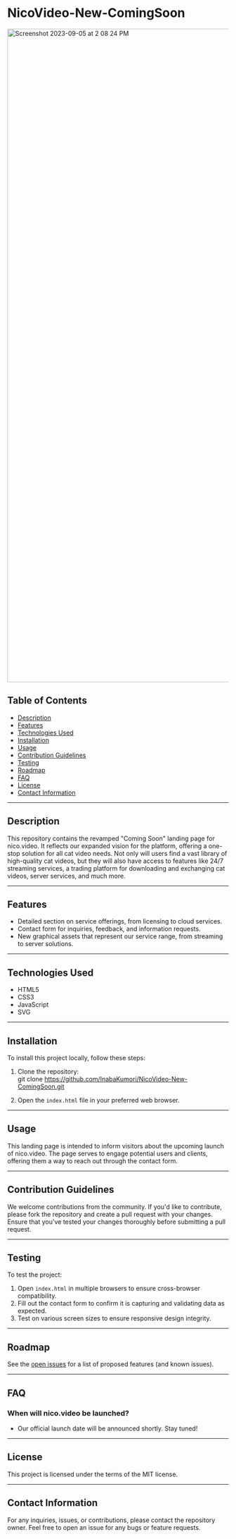 # NicoVideo-New-ComingSoon
<img width="1483" alt="Screenshot 2023-09-05 at 2 08 24 PM" src="https://github.com/InabaKumori/NicoVideo-New-ComingSoon/assets/51642034/0fb61510-e9d1-41e6-9356-5bd644b4a2ca">


## Table of Contents

- [Description](#description)
- [Features](#features)
- [Technologies Used](#technologies-used)
- [Installation](#installation)
- [Usage](#usage)
- [Contribution Guidelines](#contribution-guidelines)
- [Testing](#testing)
- [Roadmap](#roadmap)
- [FAQ](#faq)
- [License](#license)
- [Contact Information](#contact-information)

---

## Description

This repository contains the revamped "Coming Soon" landing page for nico.video. It reflects our expanded vision for the platform, offering a one-stop solution for all cat video needs. Not only will users find a vast library of high-quality cat videos, but they will also have access to features like 24/7 streaming services, a trading platform for downloading and exchanging cat videos, server services, and much more.

---

## Features

- Detailed section on service offerings, from licensing to cloud services.
- Contact form for inquiries, feedback, and information requests.
- New graphical assets that represent our service range, from streaming to server solutions.

---

## Technologies Used

- HTML5
- CSS3
- JavaScript
- SVG

---

## Installation

To install this project locally, follow these steps:

1. Clone the repository:  
git clone https://github.com/InabaKumori/NicoVideo-New-ComingSoon.git


2. Open the `index.html` file in your preferred web browser.

---

## Usage

This landing page is intended to inform visitors about the upcoming launch of nico.video. The page serves to engage potential users and clients, offering them a way to reach out through the contact form.

---

## Contribution Guidelines

We welcome contributions from the community. If you'd like to contribute, please fork the repository and create a pull request with your changes. Ensure that you've tested your changes thoroughly before submitting a pull request.

---

## Testing

To test the project:

1. Open `index.html` in multiple browsers to ensure cross-browser compatibility.
2. Fill out the contact form to confirm it is capturing and validating data as expected.
3. Test on various screen sizes to ensure responsive design integrity.

---

## Roadmap

See the [open issues](https://github.com/InabaKumori/NicoVideo-New-ComingSoon/issues) for a list of proposed features (and known issues).

---

## FAQ

### When will nico.video be launched?

- Our official launch date will be announced shortly. Stay tuned!

---

## License

This project is licensed under the terms of the MIT license.

---

## Contact Information

For any inquiries, issues, or contributions, please contact the repository owner. Feel free to open an issue for any bugs or feature requests.

